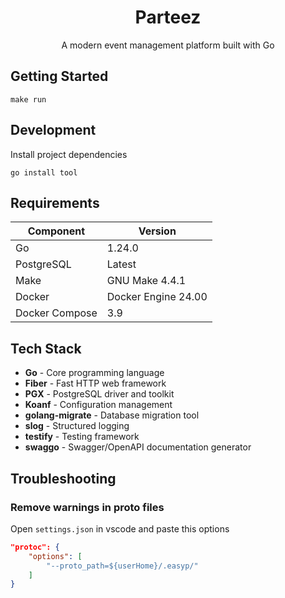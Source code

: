 <h1 align="center"> 
    Parteez
</h1>
<p align="center">A modern event management platform built with Go</p>

## Getting Started

```shell
make run
```

## Development

Install project dependencies

```shell
go install tool
```

## Requirements

| Component | Version |
|-----------|---------|
| Go | 1.24.0 |
| PostgreSQL | Latest |
| Make | GNU Make 4.4.1 |
| Docker | Docker Engine 24.00 |
| Docker Compose | 3.9 |

## Tech Stack

- **Go** - Core programming language
- **Fiber** - Fast HTTP web framework
- **PGX** - PostgreSQL driver and toolkit
- **Koanf** - Configuration management
- **golang-migrate** - Database migration tool
- **slog** - Structured logging
- **testify** - Testing framework
- **swaggo** - Swagger/OpenAPI documentation generator

## Troubleshooting

### Remove warnings in proto files

Open `settings.json` in vscode and paste this options

```json
"protoc": {
    "options": [
        "--proto_path=${userHome}/.easyp/"
    ]
}
```
